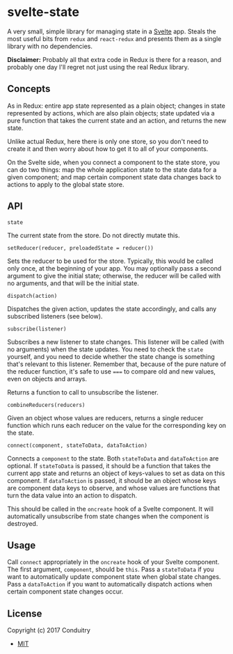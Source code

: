 # svelte-state

A very small, simple library for managing state in a [Svelte](//svelte.technology) app. Steals the most useful bits from `redux` and `react-redux` and presents them as a single library with no dependencies.

**Disclaimer:** Probably all that extra code in Redux is there for a reason, and probably one day I'll regret not just using the real Redux library.

## Concepts

As in Redux: entire app state represented as a plain object; changes in state represented by actions, which are also plain objects; state updated via a pure function that takes the current state and an action, and returns the new state.

Unlike actual Redux, here there is only one store, so you don't need to create it and then worry about how to get it to all of your components.

On the Svelte side, when you connect a component to the state store, you can do two things: map the whole application state to the state data for a given component; and map certain component state data changes back to actions to apply to the global state store.

## API

`state`

The current state from the store. Do not directly mutate this.

`setReducer(reducer, preloadedState = reducer())`

Sets the reducer to be used for the store. Typically, this would be called only once, at the beginning of your app. You may optionally pass a second argument to give the initial state; otherwise, the reducer will be called with no arguments, and that will be the initial state.

`dispatch(action)`

Dispatches the given action, updates the state accordingly, and calls any subscribed listeners (see below).

`subscribe(listener)`

Subscribes a new listener to state changes. This listener will be called (with no arguments) when the state updates. You need to check the `state` yourself, and you need to decide whether the state change is something that's relevant to this listener. Remember that, because of the pure nature of the reducer function, it's safe to use `===` to compare old and new values, even on objects and arrays.

Returns a function to call to unsubscribe the listener.

`combineReducers(reducers)`

Given an object whose values are reducers, returns a single reducer function which runs each reducer on the value for the corresponding key on the state.

`connect(component, stateToData, dataToAction)`

Connects a `component` to the state. Both `stateToData` and `dataToAction` are optional. If `stateToData` is passed, it should be a function that takes the current app state and returns an object of keys-values to set as data on this component. If `dataToAction` is passed, it should be an object whose keys are component data keys to observe, and whose values are functions that turn the data value into an action to dispatch.

This should be called in the `oncreate` hook of a Svelte component. It will automatically unsubscribe from state changes when the component is destroyed.

## Usage

Call `connect` appropriately in the `oncreate` hook of your Svelte component. The first argument, `component`, should be `this`. Pass a `stateToData` if you want to automatically update component state when global state changes. Pass a `dataToAction` if you want to automatically dispatch actions when certain component state changes occur.

## License

Copyright (c) 2017 Conduitry

- [MIT](https://github.com/Conduitry/svelte-state/blob/master/LICENSE)
